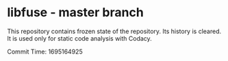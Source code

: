 # libfuse - master branch

This repository contains frozen state of the repository.
Its history is cleared. It is used only for static code
analysis with Codacy.

Commit Time: 1695164925